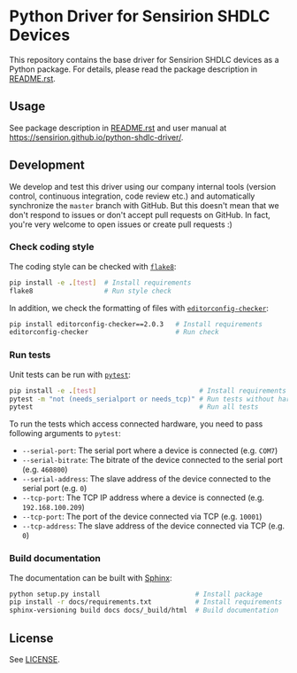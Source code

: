 # Python Driver for Sensirion SHDLC Devices

This repository contains the base driver for Sensirion SHDLC devices as a Python
package. For details, please read the package description in
[README.rst](README.rst).

## Usage

See package description in [README.rst](README.rst) and user manual at
https://sensirion.github.io/python-shdlc-driver/.

## Development

We develop and test this driver using our company internal tools (version
control, continuous integration, code review etc.) and automatically
synchronize the `master` branch with GitHub. But this doesn't mean that we
don't respond to issues or don't accept pull requests on GitHub. In fact,
you're very welcome to open issues or create pull requests :)

### Check coding style

The coding style can be checked with [`flake8`](http://flake8.pycqa.org/):

```bash
pip install -e .[test]  # Install requirements
flake8                  # Run style check
```

In addition, we check the formatting of files with
[`editorconfig-checker`](https://editorconfig-checker.github.io/):

```bash
pip install editorconfig-checker==2.0.3   # Install requirements
editorconfig-checker                      # Run check
```

### Run tests

Unit tests can be run with [`pytest`](https://pytest.org/):

```bash
pip install -e .[test]                          # Install requirements
pytest -m "not (needs_serialport or needs_tcp)" # Run tests without hardware
pytest                                          # Run all tests
```

To run the tests which access connected hardware, you need to pass following
arguments to `pytest`:

- `--serial-port`: The serial port where a device is connected (e.g. `COM7`)
- `--serial-bitrate`: The bitrate of the device connected to the serial port
  (e.g. `460800`)
- `--serial-address`: The slave address of the device connected to the serial
  port (e.g. `0`)
- `--tcp-port`: The TCP IP address where a device is connected (e.g.
  `192.168.100.209`)
- `--tcp-port`: The port of the device connected via TCP (e.g. `10001`)
- `--tcp-address`: The slave address of the device connected via TCP (e.g. `0`)


### Build documentation

The documentation can be built with [Sphinx](http://www.sphinx-doc.org/):

```bash
python setup.py install                        # Install package
pip install -r docs/requirements.txt           # Install requirements
sphinx-versioning build docs docs/_build/html  # Build documentation
```

## License

See [LICENSE](LICENSE).

